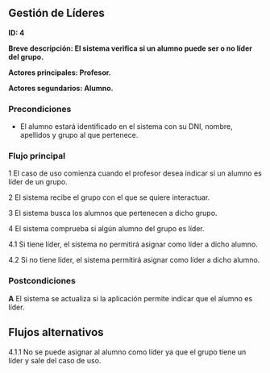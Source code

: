 ## Gestión de Líderes

**ID: 4**

**Breve descripción: El sistema verifica si un alumno puede ser o no líder del grupo.** 

**Actores principales: Profesor.**

**Actores segundarios: Alumno.**

### Precondiciones

* El alumno estará identificado en el sistema con su DNI, nombre, apellidos y grupo al que pertenece.

### Flujo principal

1 El caso de uso comienza cuando el profesor desea indicar si un alumno es líder de un grupo.

2 El sistema recibe el grupo con el que se quiere interactuar.

3 El sistema busca los alumnos que pertenecen a dicho grupo.

4 El sistema comprueba si algún alumno del grupo es líder.

4.1 Si tiene líder, el sistema no permitirá asignar como líder a dicho alumno.

4.2 Si no tiene líder, el sistema permitirá asignar como líder a dicho alumno.

### Postcondiciones

**A** El sistema se actualiza si la aplicación permite indicar que el alumno es líder.

## Flujos alternativos

4.1.1 No se puede asignar al alumno como líder ya que el grupo tiene un líder y sale del caso de uso.

